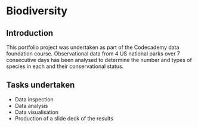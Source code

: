 # Biodiversity

## Introduction
This portfolio project was undertaken as part of the Codecademy data foundation course.
Observational data from 4 US national parks over 7 consecutive days has been analysed 
to determine the number and types of species in each and their conservational status.

## Tasks undertaken
* Data inspection
* Data analysis
* Data visualisation
* Production of a slide deck of the results


